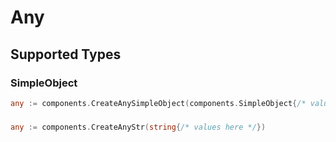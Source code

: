 # Any


## Supported Types

### SimpleObject

```go
any := components.CreateAnySimpleObject(components.SimpleObject{/* values here */})
```

### 

```go
any := components.CreateAnyStr(string{/* values here */})
```

